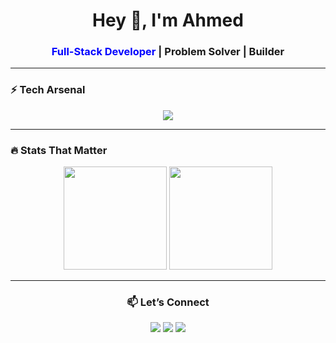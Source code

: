 <!-- Blazing GitHub Profile README -->

<h1 align="center">Hey 👋, I'm Ahmed</h1>
<h3 align="center">
  <font color="blue">Full-Stack Developer</font> | Problem Solver | Builder
</h3>
<!-- <h3 align="center">
  <img src="https://img.shields.io/badge/Full--Stack%20Developer-blue?style=for-the-badge" />   <img src="https://img.shields.io/badge/Problem%20Solver-blue?style=for-the-badge" /> &  <img src="https://img.shields.io/badge/Builder-blue?style=for-the-badge" />
</h3> -->


---

### ⚡ Tech Arsenal
<!--<p align="center">
  <img src="https://skillicons.dev/icons?i=html,css,js,react,nextjs,tailwind,GSAP,nodejs,express,mongodb,git,github,linux,docker,notion" />
</p>-->
<p align="center">
  <img src="https://go-skill-icons.vercel.app/api/icons?i=html,css,js,react,tailwind,gsap,nodejs,express,mongodb,git,github,notion,linux,appwrite,arcjet&theme=dark&perline=5" />
</p>


---

### 🔥 Stats That Matter
<p align="center">
  <img src="https://github-readme-stats.vercel.app/api?username=GRACE-wDEV&show_icons=true&theme=radical" height="165"/>
  <img src="https://streak-stats.demolab.com?user=GRACE-wDEV&theme=radical" height="165"/>
</p>

---

<!--### 🚀 Projects
- 🌐 [Hack Club Gharbiya Website](#)  
- 📝 [MERN Blog App](#)  
- 🎨 [Portfolio Website](#) 

--- -->

<h3 align="center">📫 Let’s Connect</h3>
<p align="center">
  <a href="https://linkedin.com/in/ahmed1-4emad7"><img src="https://img.shields.io/badge/-LinkedIn-blue?style=for-the-badge&logo=linkedin" /></a>
  <a href="mailto:ahmed.e.eltabbakh@gmail.com"><img src="https://img.shields.io/badge/-Email-red?style=for-the-badge&logo=gmail" /></a>
  <a href="https://ahmed-eltabbakh.com"><img src="https://img.shields.io/badge/-Portfolio-black?style=for-the-badge&logo=vercel" /></a>
</p>
